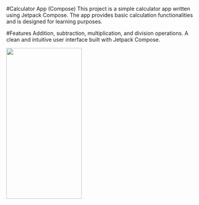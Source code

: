 #Calculator App (Compose)
This project is a simple calculator app written using Jetpack Compose. The app provides basic calculation functionalities and is designed for learning purposes.

#Features
Addition, subtraction, multiplication, and division operations.
A clean and intuitive user interface built with Jetpack Compose.

<img src="https://github.com/szymon123xxx/Compose_simple_calculator/assets/56151418/279dc521-316b-49f3-80ff-c3edda99361e" width="200" height="400">
